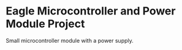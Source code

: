 # Eagle Microcontroller and Power Module Project
Small microcontroller module with a power supply. 
